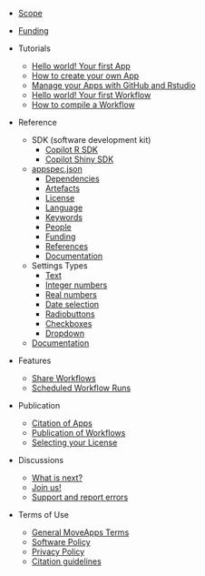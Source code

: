 - [Scope](scope.md)
- [Funding](funding.md)

- Tutorials
  - [Hello world! Your first App](hello_world_app.md)
  - [How to create your own App](create_app.md)
  - [Manage your Apps with GitHub and Rstudio](manage_app_github.md)
  - [Hello world! Your first Workflow](hello_world_workflow.md)
  - [How to compile a Workflow](create_workflow.md)

- Reference
  - SDK (software development kit)
    - [Copilot R SDK](copilot-r-sdk.md)
    - [Copilot Shiny SDK](copilot-shiny-sdk.md)
  - [appspec.json](appspec.md)
    - [Dependencies](appspec.md#Dependencies)
    - [Artefacts](appspec.md#Artefacts)
    - [License](appspec.md#License)
    - [Language](appspec.md#Language)
    - [Keywords](appspec.md#Keywords)
    - [People](appspec.md#People)
    - [Funding](appspec.md#Funding)
    - [References](appspec.md#References)
    - [Documentation](appspec.md#Documentation)
  - Settings Types
    - [Text](string.md)
    - [Integer numbers](integer.md)
	- [Real numbers](double.md)
    - [Date selection](timestamp.md)
    - [Radiobuttons](radiobuttons.md)
    - [Checkboxes](checkbox.md)
    - [Dropdown](dropdown.md)
  - [Documentation](files/README_template.md)

- Features
  - [Share Workflows](share_workflow.md)
  - [Scheduled Workflow Runs](scheduled_runs.md)

- Publication
  - [Citation of Apps](cite_app.md)
  - [Publication of Workflows](publish_workflow.md)
  - [Selecting your License](license.md)

- Discussions
  - [What is next?](whatsnext.md)
  - [Join us!](reachout.md)
  - [Support and report errors](support.md)

- Terms of Use
  - [General MoveApps Terms](terms_of_use.md)
  - [Software Policy](software_policy.md)
  - [Privacy Policy](privacy_policy.md)
  - [Citation guidelines](citation_guide.md)

